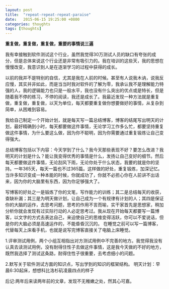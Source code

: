 ```yaml
---
layout: post
title:  "repeat-repeat-repeat-paraise"
date:   2015-06-15 19:25:00 +0800
categories: thoughts
tags: [thoughts]
---
```


**重复做，重复做，重复做，重要的事情说三遍**

我有幸接触到软件测试这个行业，虽然我觉得30万测试人员的缺口有夸张的成分，但是总体来说这个行业还是非常有吸引力的。我在培训的这些天，我的思想在慢慢改变，我意识到人是在逐渐学习的过程中获得的成长。

以前的我并不是特别的自信，尤其是我在人前的时候。甚至有人说我木讷，说我反应慢，其实并非如此，而是当当时我对软件的了解为零，我承认我不是理解能力特强的人，我的逻辑能力也只是一般水平，我也没有什么突出的优点或是特长，但是随着我不停的练习，不停的阅读，我还是成长了。我最近发现一种方法就是重复做，重复做，重复做，以天为单位，每天都要重复做你想要做好的事情，从复杂到简单，从困难到容易。

我给自己制定一个开始计划，就是每天写一篇总结博客，博客的结尾写出明天的计划，最好精确到小时，每天都要做这件事情，无论学习工作多么忙，都要坚持重复做这件事情，为什么要这么做，因为你不聪明，因为你需要通过重复锻炼让自己变得强大。

总结博客包括以下内容：今天学到了什么？我今天那些表现不好？要怎么改进？我明天的计划是什么？能让我变得优秀的事情是什么，发扬让自己变好的细节。然后每天都要做这件事情，无论刮风下雨，无论你处于什么状态，我要的就是你的坚持。一年365天，每天一篇也不过365篇。这样做的好处，重复锻炼，加深记忆。当许多知识变成一种本能的时候，你就成功了，你就不必担心你在人前讲不出话来，因为你的大脑里有东西，因为你足够强大了。

写博客的好处之一是锻炼了你的文笔，写作能力的训练；其二是总结每天的收获，查缺补漏；其三是为明天做计划，让自己成为一个有规律有计划的人；其四是保证你的大脑的运作，去思考问题，思考的作用不言而喻，实干家首先是思想家，稍加分析你就会发现有过实际行动的人必定思考过。我从现在开始每天都要写一篇博客，以文字的方式去表达自己，来迫使自己的思维变得活跃，你可以不爱说话，但是你的大脑必须是高速运作的，不能昏昏沉沉的。
在睡觉之前可以写一篇博客，代替每天上床看手机，也就是说写完博客直接关了电脑上床睡觉。

1.评审测试用例，两个小组互相指出对方测试用例中不完善的地方。我觉得我没有认真去读测试用例，没有耐得住性子去做这件事情，这是我今天做的不好的地方，既然我选择了测试这条路，耐得住性子很重要，去考虑细小的问题。

2.默写关于软件测试方面的知识点，写出学到的知识的框架结构。
明天计划：早晨6:30起床，想想科比洛杉矶凌晨四点的样子

后记:两年后来读两年前的文章，发现不无稚嫩之处，然其心可嘉。
